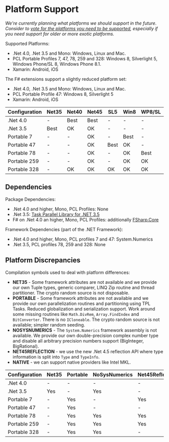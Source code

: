 Platform Support
================

*We're currently planning what platforms we should support in the future.
Consider to [vote for the platforms you need to be supported](http://discuss.mathdotnet.com/t/poll-what-platforms-should-math-net-numerics-support/60),
especially if you need support for older or more exotic platforms.*

Supported Platforms:

- .Net 4.0, .Net 3.5 and Mono: Windows, Linux and Mac.
- PCL Portable Profiles 7, 47, 78, 259 and 328: Windows 8, Silverlight 5, Windows Phone/SL 8, Windows Phone 8.1.
- Xamarin: Android, iOS

The F# extensions support a slightly reduced platform set:

- .Net 4.0, .Net 3.5 and Mono: Windows, Linux and Mac.
- PCL Portable Profile 47: Windows 8, Silverlight 5
- Xamarin: Android, iOS

Configuration | Net35 | Net40 | Net45 | SL5  | Win8 | WP8/SL | WP8.1 | Xamarin
------------- | ----- | ----- | ----- | ---- | ---- | ------ | ----- | -------
.Net 4.0      | -     | Best  | Best  | -    | -    | -      | -     | -
.Net 3.5      | Best  | OK    | OK    | -    | -    | -      | -     | -
Portable 7    | -     | -     | OK    | -    | Best | -      | -     | OK
Portable 47   | -     | -     | OK    | Best | OK   | -      | -     | OK
Portable 78   | -     | -     | OK    | -    | OK   | Best   | -     | OK
Portable 259  | -     | -     | OK    | -    | OK   | OK     | Best  | OK
Portable 328  | -     | OK    | OK    | OK   | OK   | OK     | OK    | OK


Dependencies
------------

Package Dependencies:

- .Net 4.0 and higher, Mono, PCL Profiles: None
- .Net 3.5: [Task Parallel Library for .NET 3.5](http://www.nuget.org/packages/TaskParallelLibrary)
- F# on  .Net 4.0 an higher, Mono, PCL Profiles: additionally [FSharp.Core](http://www.nuget.org/packages/FSharp.Core)

Framework Dependencies (part of the .NET Framework):

- .Net 4.0 and higher, Mono, PCL profiles 7 and 47: System.Numerics
- .Net 3.5, PCL profiles 78, 259 and 328: None


Platform Discrepancies
----------------------

Compilation symbols used to deal with platform differences:

* **NET35** - Some framework attributes are not available and we provide our own Tuple types, generic comparer, LINQ Zip routine and thread partitioner. The crypto random source is not disposable.
* **PORTABLE** - Some framework attributes are not available and we provide our own parallelization routines and partitioning using TPL Tasks. Reduced globalization and serialization support. Work around some missing routines like `Math.DivRem`, `Array.FindIndex` and `BitConverter`. There is no `ICloneable`. The crypto random source is not available; simpler random seeding.
* **NOSYSNUMERICS** - The `System.Numerics` framework assembly is not available. We provide our own double-precision complex number type and disable all arbitrary precision numbers support (BigInteger, BigRational).
* **NET45REFLECTION** - we use the new .Net 4.5 reflection API where type information is split into `Type` and `TypeInfo`.
* **NATIVE** - we can support native providers like Intel MKL.

Configuration | Net35 | Portable | NoSysNumerics | Net45Reflection | Native
------------- | ----- | -------- | ------------- | --------------- | ------
.Net 4.0      | -     | -        | -             | -               | Yes
.Net 3.5      | Yes   | -        | Yes           | -               | -
Portable 7    | -     | Yes      | -             | Yes             | -
Portable 47   | -     | Yes      | -             | -               | -
Portable 78   | -     | Yes      | Yes           | Yes             | -
Portable 259  | -     | Yes      | Yes           | Yes             | -
Portable 328  | -     | Yes      | Yes           | -               | -
